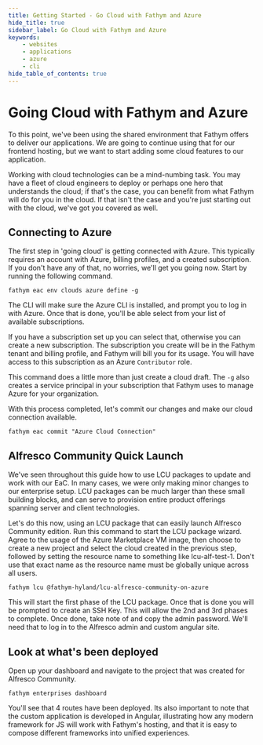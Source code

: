 ```yaml
---
title: Getting Started - Go Cloud with Fathym and Azure
hide_title: true
sidebar_label: Go Cloud with Fathym and Azure
keywords:
    - websites
    - applications
    - azure
    - cli
hide_table_of_contents: true
---
```


# Going Cloud with Fathym and Azure

To this point, we've been using the shared environment that Fathym offers to deliver our applications. We are going to continue using that for our frontend hosting, but we want to start adding some cloud features to our application.

Working with cloud technologies can be a mind-numbing task. You may have a fleet of cloud engineers to deploy or perhaps one hero that understands the cloud; if that's the case, you can benefit from what Fathym will do for you in the cloud. If that isn't the case and you're just starting out with the cloud, we've got you covered as well.

## Connecting to Azure

The first step in 'going cloud' is getting connected with Azure. This typically requires an account with Azure, billing profiles, and a created subscription. If you don't have any of that, no worries, we'll get you going now. Start by running the following command.

```cli
fathym eac env clouds azure define -g
```

The CLI will make sure the Azure CLI is installed, and prompt you to log in with Azure. Once that is done, you'll be able select from your list of available subscriptions.

If you have a subscription set up you can select that, otherwise you can create a new subscription. The subscription you create will be in the Fathym tenant and billing profile, and Fathym will bill you for its usage. You will have access to this subscription as an Azure `Contributor` role.

This command does a little more than just create a cloud draft. The `-g` also creates a service principal in your subscription that Fathym uses to manage Azure for your organization.

With this process completed, let's commit our changes and make our cloud connection available.

```cli
fathym eac commit "Azure Cloud Connection"
```

## Alfresco Community Quick Launch

We've seen throughout this guide how to use LCU packages to update and work with our EaC. In many cases, we were only making minor changes to our enterprise setup. LCU packages can be much larger than these small building blocks, and can serve to provision entire product offerings spanning server and client technologies.

Let's do this now, using an LCU package that can easily launch Alfresco Community edition. Run this command to start the LCU package wizard. Agree to the usage of the Azure Marketplace VM image, then choose to create a new project and select the cloud created in the previous step, followed by setting the resource name to something like lcu-alf-test-1. Don't use that exact name as the resource name must be globally unique across all users.

```cli
fathym lcu @fathym-hyland/lcu-alfresco-community-on-azure
```

This will start the first phase of the LCU package. Once that is done you will be prompted to create an SSH Key. This will allow the 2nd and 3rd phases to complete. Once done, take note of and copy the admin password. We'll need that to log in to the Alfresco admin and custom angular site.

## Look at what's been deployed

Open up your dashboard and navigate to the project that was created for Alfresco Community.

```cli
fathym enterprises dashboard
```

You'll see that 4 routes have been deployed. Its also important to note that the custom application is developed in Angular, illustrating how any modern framework for JS will work with Fathym's hosting, and that it is easy to compose different frameworks into unified experiences.

